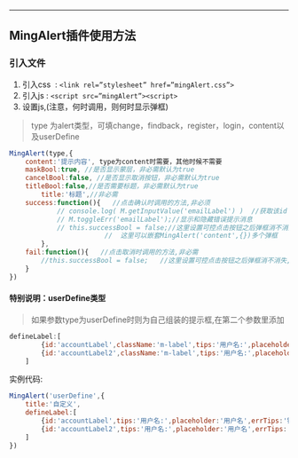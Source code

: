 -----
## MingAlert插件使用方法
### 引入文件
1. 引入css &nbsp;:&nbsp;`<link rel=”stylesheet” href=”mingAlert.css”>`
2. 引入js&nbsp;:&nbsp;`<script src=”mingAlert”><script>`
3. 设置js,(注意，何时调用，则何时显示弹框)

> type 为alert类型，可填change，findback，register，login，content以及userDefine

````javascript
MingAlert(type,{
	content:'提示内容', type为content时需要，其他时候不需要
	maskBool:true, //是否显示蒙层，非必需默认为true
	cancelBool:false, //是否显示取消按钮，非必需默认为true
	titleBool:false,//是否需要标题，非必需默认为true
        title:'标题',//非必需
	success:function(){   //点击确认时调用的方法,非必须
			// console.log( M.getInputValue('emailLabel') )  //获取该id下input的value
			// M.toggleErr('emailLabel');//显示和隐藏错误提示消息
			// this.successBool = false;//这里设置可控点击按钮之后弹框消不消失
                        //  这里可以嵌套MingAlert('content',{})多个弹框
		},
	fail:function(){   //点击取消时调用的方法,非必需
		//this.successBool = false;   //这里设置可控点击按钮之后弹框消不消失,非必需
	}
})
````
#### 特别说明：userDefine类型

> 如果参数type为userDefine时则为自己组装的提示框,在第二个参数里添加

````javascript
defineLabel:[
		{id:'accountLabel',className:'m-label',tips:'用户名:',placeholder:'用户名',errTips:'错误：用户名格式不对'},
		{id:'accountLabel2',className:'m-label',tips:'用户名:',placeholder:'用户名',errTips:'错误：用户名格式不对'}
	]
````

实例代码:

````javascript
MingAlert('userDefine',{
	title:'自定义',
	defineLabel:[
		{id:'accountLabel',tips:'用户名:',placeholder:'用户名',errTips:'错误：用户名格式不对'},
		{id:'accountLabel2',tips:'用户名:',placeholder:'用户名',errTips:'错误：用户名格式不对'}
	]
})
````
